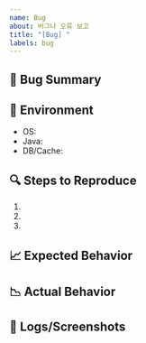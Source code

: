 ```yaml
---
name: Bug
about: 버그나 오류 보고
title: "[Bug] "
labels: bug
---
```


## 🐛 Bug Summary
<!-- 버그 요약 -->

## 📂 Environment
- OS:
- Java:
- DB/Cache:

## 🔍 Steps to Reproduce
1.
2.
3.

## 📈 Expected Behavior
<!-- 기대했던 동작 -->

## 📉 Actual Behavior
<!-- 실제 동작 -->

## 📝 Logs/Screenshots
<!-- 로그나 캡처 -->